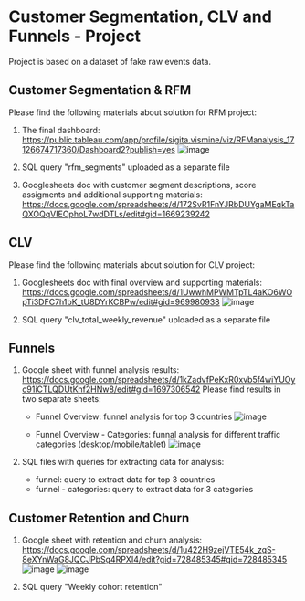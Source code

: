 # Customer Segmentation, CLV and Funnels - Project

Project is based on a dataset of fake raw events data. <br>

## Customer Segmentation & RFM

Please find the following materials about solution for RFM project:
1. The final dashboard: https://public.tableau.com/app/profile/sigita.vismine/viz/RFManalysis_17126674717360/Dashboard2?publish=yes
   ![image](https://github.com/user-attachments/assets/93b8de9b-40c5-4dee-99a1-098de64a3737)

2. SQL query "rfm_segments" uploaded as a separate file
3. Googlesheets doc with customer segment descriptions, score assigments and additional supporting materials: https://docs.google.com/spreadsheets/d/172SvR1FnYJRbDUYgaMEqkTaQXOQqVIEOphoL7wdDTLs/edit#gid=1669239242



## CLV

Please find the following materials about solution for CLV project:

1. Googlesheets doc with final overview and supporting materials: https://docs.google.com/spreadsheets/d/1UwwhMPWMTpTL4aKO6WOpTi3DFC7h1bK_tU8DYrKCBPw/edit#gid=969980938
   ![image](https://github.com/user-attachments/assets/7a0f6e00-79ec-4048-a42b-0e94315a8452)

2. SQL query "clv_total_weekly_revenue" uploaded as a separate file


## Funnels

1. Google sheet with funnel analysis results:
   https://docs.google.com/spreadsheets/d/1kZadvfPeKxR0xvb5f4wiYUOyc91iCTLQDUtKhf2HNw8/edit#gid=1697306542
   Please find results in two separate sheets:
   - Funnel Overview: funnel analysis for top 3 countries
     ![image](https://github.com/user-attachments/assets/e1ff6714-3507-4652-b169-63b5fba3f692)

   - Funnel Overview - Categories: funnal analysis for different traffic categories (desktop/mobile/tablet)
     ![image](https://github.com/user-attachments/assets/c55a8bdd-a0e3-4c1c-a718-84a5502b592d)

2. SQL files with queries for extracting data for analysis:
   - funnel: query to extract data for top 3 countries
   - funnel - categories: query to extract data for 3 categories

## Customer Retention and Churn

1. Google sheet with retention and churn analysis:
   https://docs.google.com/spreadsheets/d/1u422H9zejVTE54k_zqS-8eXYnWaG8JQCJPbSg4RPXI4/edit?gid=728485345#gid=728485345
   ![image](https://github.com/user-attachments/assets/2cfbf9b1-0514-4b74-b5cf-b58527c5f49a)
   ![image](https://github.com/user-attachments/assets/d54e4d4e-c481-4d0a-b18c-aa236a501eb7)

2. SQL query "Weekly cohort retention"
